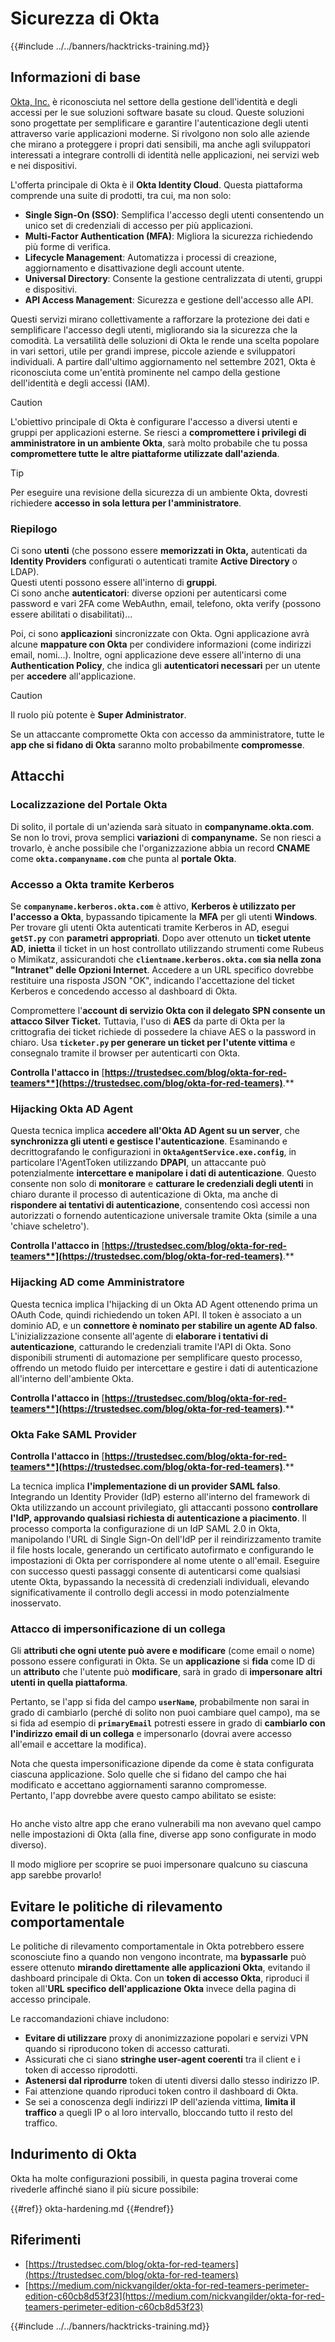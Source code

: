 # Sicurezza di Okta

{{#include ../../banners/hacktricks-training.md}}

## Informazioni di base

[Okta, Inc.](https://www.okta.com/) è riconosciuta nel settore della gestione dell'identità e degli accessi per le sue soluzioni software basate su cloud. Queste soluzioni sono progettate per semplificare e garantire l'autenticazione degli utenti attraverso varie applicazioni moderne. Si rivolgono non solo alle aziende che mirano a proteggere i propri dati sensibili, ma anche agli sviluppatori interessati a integrare controlli di identità nelle applicazioni, nei servizi web e nei dispositivi.

L'offerta principale di Okta è il **Okta Identity Cloud**. Questa piattaforma comprende una suite di prodotti, tra cui, ma non solo:

- **Single Sign-On (SSO)**: Semplifica l'accesso degli utenti consentendo un unico set di credenziali di accesso per più applicazioni.
- **Multi-Factor Authentication (MFA)**: Migliora la sicurezza richiedendo più forme di verifica.
- **Lifecycle Management**: Automatizza i processi di creazione, aggiornamento e disattivazione degli account utente.
- **Universal Directory**: Consente la gestione centralizzata di utenti, gruppi e dispositivi.
- **API Access Management**: Sicurezza e gestione dell'accesso alle API.

Questi servizi mirano collettivamente a rafforzare la protezione dei dati e semplificare l'accesso degli utenti, migliorando sia la sicurezza che la comodità. La versatilità delle soluzioni di Okta le rende una scelta popolare in vari settori, utile per grandi imprese, piccole aziende e sviluppatori individuali. A partire dall'ultimo aggiornamento nel settembre 2021, Okta è riconosciuta come un'entità prominente nel campo della gestione dell'identità e degli accessi (IAM).

> [!CAUTION]
> L'obiettivo principale di Okta è configurare l'accesso a diversi utenti e gruppi per applicazioni esterne. Se riesci a **compromettere i privilegi di amministratore in un ambiente Okta**, sarà molto probabile che tu possa **compromettere tutte le altre piattaforme utilizzate dall'azienda**.

> [!TIP]
> Per eseguire una revisione della sicurezza di un ambiente Okta, dovresti richiedere **accesso in sola lettura per l'amministratore**.

### Riepilogo

Ci sono **utenti** (che possono essere **memorizzati in Okta,** autenticati da **Identity Providers** configurati o autenticati tramite **Active Directory** o LDAP).\
Questi utenti possono essere all'interno di **gruppi**.\
Ci sono anche **autenticatori**: diverse opzioni per autenticarsi come password e vari 2FA come WebAuthn, email, telefono, okta verify (possono essere abilitati o disabilitati)...

Poi, ci sono **applicazioni** sincronizzate con Okta. Ogni applicazione avrà alcune **mappature con Okta** per condividere informazioni (come indirizzi email, nomi...). Inoltre, ogni applicazione deve essere all'interno di una **Authentication Policy**, che indica gli **autenticatori necessari** per un utente per **accedere** all'applicazione.

> [!CAUTION]
> Il ruolo più potente è **Super Administrator**.
>
> Se un attaccante compromette Okta con accesso da amministratore, tutte le **app che si fidano di Okta** saranno molto probabilmente **compromesse**.

## Attacchi

### Localizzazione del Portale Okta

Di solito, il portale di un'azienda sarà situato in **companyname.okta.com**. Se non lo trovi, prova semplici **variazioni** di **companyname.** Se non riesci a trovarlo, è anche possibile che l'organizzazione abbia un record **CNAME** come **`okta.companyname.com`** che punta al **portale Okta**.

### Accesso a Okta tramite Kerberos

Se **`companyname.kerberos.okta.com`** è attivo, **Kerberos è utilizzato per l'accesso a Okta**, bypassando tipicamente la **MFA** per gli utenti **Windows**. Per trovare gli utenti Okta autenticati tramite Kerberos in AD, esegui **`getST.py`** con **parametri appropriati**. Dopo aver ottenuto un **ticket utente AD**, **inietta** il ticket in un host controllato utilizzando strumenti come Rubeus o Mimikatz, assicurandoti che **`clientname.kerberos.okta.com` sia nella zona "Intranet" delle Opzioni Internet**. Accedere a un URL specifico dovrebbe restituire una risposta JSON "OK", indicando l'accettazione del ticket Kerberos e concedendo accesso al dashboard di Okta.

Compromettere l'**account di servizio Okta con il delegato SPN consente un attacco Silver Ticket.** Tuttavia, l'uso di **AES** da parte di Okta per la crittografia dei ticket richiede di possedere la chiave AES o la password in chiaro. Usa **`ticketer.py` per generare un ticket per l'utente vittima** e consegnalo tramite il browser per autenticarti con Okta.

**Controlla l'attacco in** [**https://trustedsec.com/blog/okta-for-red-teamers**](https://trustedsec.com/blog/okta-for-red-teamers)**.**

### Hijacking Okta AD Agent

Questa tecnica implica **accedere all'Okta AD Agent su un server**, che **synchronizza gli utenti e gestisce l'autenticazione**. Esaminando e decrittografando le configurazioni in **`OktaAgentService.exe.config`**, in particolare l'AgentToken utilizzando **DPAPI**, un attaccante può potenzialmente **intercettare e manipolare i dati di autenticazione**. Questo consente non solo di **monitorare** e **catturare le credenziali degli utenti** in chiaro durante il processo di autenticazione di Okta, ma anche di **rispondere ai tentativi di autenticazione**, consentendo così accessi non autorizzati o fornendo autenticazione universale tramite Okta (simile a una 'chiave scheletro').

**Controlla l'attacco in** [**https://trustedsec.com/blog/okta-for-red-teamers**](https://trustedsec.com/blog/okta-for-red-teamers)**.**

### Hijacking AD come Amministratore

Questa tecnica implica l'hijacking di un Okta AD Agent ottenendo prima un OAuth Code, quindi richiedendo un token API. Il token è associato a un dominio AD, e un **connettore è nominato per stabilire un agente AD falso**. L'inizializzazione consente all'agente di **elaborare i tentativi di autenticazione**, catturando le credenziali tramite l'API di Okta. Sono disponibili strumenti di automazione per semplificare questo processo, offrendo un metodo fluido per intercettare e gestire i dati di autenticazione all'interno dell'ambiente Okta.

**Controlla l'attacco in** [**https://trustedsec.com/blog/okta-for-red-teamers**](https://trustedsec.com/blog/okta-for-red-teamers)**.**

### Okta Fake SAML Provider

**Controlla l'attacco in** [**https://trustedsec.com/blog/okta-for-red-teamers**](https://trustedsec.com/blog/okta-for-red-teamers)**.**

La tecnica implica **l'implementazione di un provider SAML falso**. Integrando un Identity Provider (IdP) esterno all'interno del framework di Okta utilizzando un account privilegiato, gli attaccanti possono **controllare l'IdP, approvando qualsiasi richiesta di autenticazione a piacimento**. Il processo comporta la configurazione di un IdP SAML 2.0 in Okta, manipolando l'URL di Single Sign-On dell'IdP per il reindirizzamento tramite il file hosts locale, generando un certificato autofirmato e configurando le impostazioni di Okta per corrispondere al nome utente o all'email. Eseguire con successo questi passaggi consente di autenticarsi come qualsiasi utente Okta, bypassando la necessità di credenziali individuali, elevando significativamente il controllo degli accessi in modo potenzialmente inosservato.

### Attacco di impersonificazione di un collega

Gli **attributi che ogni utente può avere e modificare** (come email o nome) possono essere configurati in Okta. Se un **applicazione** si **fida** come ID di un **attributo** che l'utente può **modificare**, sarà in grado di **impersonare altri utenti in quella piattaforma**.

Pertanto, se l'app si fida del campo **`userName`**, probabilmente non sarai in grado di cambiarlo (perché di solito non puoi cambiare quel campo), ma se si fida ad esempio di **`primaryEmail`** potresti essere in grado di **cambiarlo con l'indirizzo email di un collega** e impersonarlo (dovrai avere accesso all'email e accettare la modifica).

Nota che questa impersonificazione dipende da come è stata configurata ciascuna applicazione. Solo quelle che si fidano del campo che hai modificato e accettano aggiornamenti saranno compromesse.\
Pertanto, l'app dovrebbe avere questo campo abilitato se esiste:

<figure><img src="../../images/image (175).png" alt=""><figcaption></figcaption></figure>

Ho anche visto altre app che erano vulnerabili ma non avevano quel campo nelle impostazioni di Okta (alla fine, diverse app sono configurate in modo diverso).

Il modo migliore per scoprire se puoi impersonare qualcuno su ciascuna app sarebbe provarlo!

## Evitare le politiche di rilevamento comportamentale <a href="#id-9fde" id="id-9fde"></a>

Le politiche di rilevamento comportamentale in Okta potrebbero essere sconosciute fino a quando non vengono incontrate, ma **bypassarle** può essere ottenuto **mirando direttamente alle applicazioni Okta**, evitando il dashboard principale di Okta. Con un **token di accesso Okta**, riproduci il token all'**URL specifico dell'applicazione Okta** invece della pagina di accesso principale.

Le raccomandazioni chiave includono:

- **Evitare di utilizzare** proxy di anonimizzazione popolari e servizi VPN quando si riproducono token di accesso catturati.
- Assicurati che ci siano **stringhe user-agent coerenti** tra il client e i token di accesso riprodotti.
- **Astenersi dal riprodurre** token di utenti diversi dallo stesso indirizzo IP.
- Fai attenzione quando riproduci token contro il dashboard di Okta.
- Se sei a conoscenza degli indirizzi IP dell'azienda vittima, **limita il traffico** a quegli IP o al loro intervallo, bloccando tutto il resto del traffico.

## Indurimento di Okta

Okta ha molte configurazioni possibili, in questa pagina troverai come rivederle affinché siano il più sicure possibile:

{{#ref}}
okta-hardening.md
{{#endref}}

## Riferimenti

- [https://trustedsec.com/blog/okta-for-red-teamers](https://trustedsec.com/blog/okta-for-red-teamers)
- [https://medium.com/nickvangilder/okta-for-red-teamers-perimeter-edition-c60cb8d53f23](https://medium.com/nickvangilder/okta-for-red-teamers-perimeter-edition-c60cb8d53f23)

{{#include ../../banners/hacktricks-training.md}}
